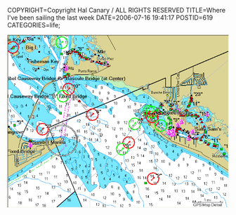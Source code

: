 COPYRIGHT=Copyright Hal Canary / ALL RIGHTS RESERVED
TITLE=Where I've been sailing the last week
DATE=2006-07-16 19:41:17
POSTID=619
CATEGORIES=life;

![[chart-estero-santibel]](/images/chart-estero-santibel.png)
